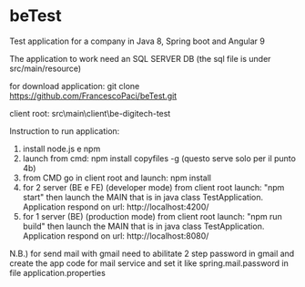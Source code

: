 # beTest

Test application for a company in Java 8, Spring boot and Angular 9

The application to work need an SQL SERVER DB (the sql file is under src/main/resource)

for download application: git clone https://github.com/FrancescoPaci/beTest.git

client root: src\main\client\be-digitech-test

Instruction to run application:
  
  1) install node.js e npm
  2) launch from cmd: npm install copyfiles -g (questo serve solo per il punto 4b)
  3) from CMD go in client root and launch: npm install
  4) for 2 server (BE e FE) (developer mode) from client root launch: "npm start"
     then launch the MAIN that is in java class TestApplication.
     Application respond on url: http://localhost:4200/
  5) for 1 server (BE) (production mode) from client root launch: "npm run build"
     then launch the MAIN that is in java class TestApplication.
     Application respond on url: http://localhost:8080/
  
  N.B.) for send mail with gmail need to abilitate 2 step password in gmail and create the app code for mail service
      and set it like spring.mail.password in file application.properties
